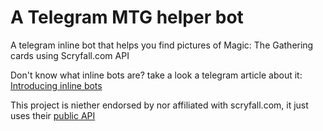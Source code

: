 # A Telegram MTG helper bot
A telegram inline bot that helps you find pictures of Magic: The Gathering cards using Scryfall.com API

Don't know what inline bots are? take a look a telegram article about it: [Introducing inline bots](https://telegram.org/blog/inline-bots)

This project is niether endorsed by nor affiliated with scryfall.com, it just uses their [public API](https://scryfall.com/docs/api)